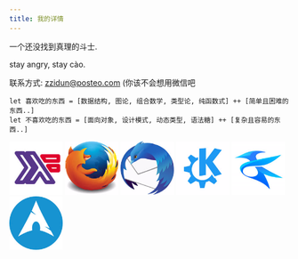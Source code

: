 ```yaml
---
title: 我的详情
---
```


一个还没找到真理的斗士.

stay angry, stay cào.

联系方式: zzidun@posteo.com (你该不会想用微信吧

```
let 喜欢吃的东西 = [数据结构, 图论, 组合数学, 类型论, 纯函数式] ++ [简单且困难的东西..]
let 不喜欢吃的东西 = [面向对象, 设计模式, 动态类型, 语法糖] ++ [复杂且容易的东西..]
```

<img src="/images/haskell.jpg" alt="haskell" style="height:6rem; width:6rem "/>
<img src="/images/firefox.jpg" alt="firefox" style="height:6rem; width:6rem "/>
<img src="/images/thunderbird.jpg" alt="thunderbird" style="height:6rem; width:6rem "/>
<img src="/images/kde.jpg" alt="kde" style="height:6rem; width:6rem "/>
<img src="/images/kate.jpg" alt="kate" style="height:6rem; width:6rem "/>
<img src="/images/archlinux.jpg" alt="archlinux" style="height:6rem; width:6rem "/>
